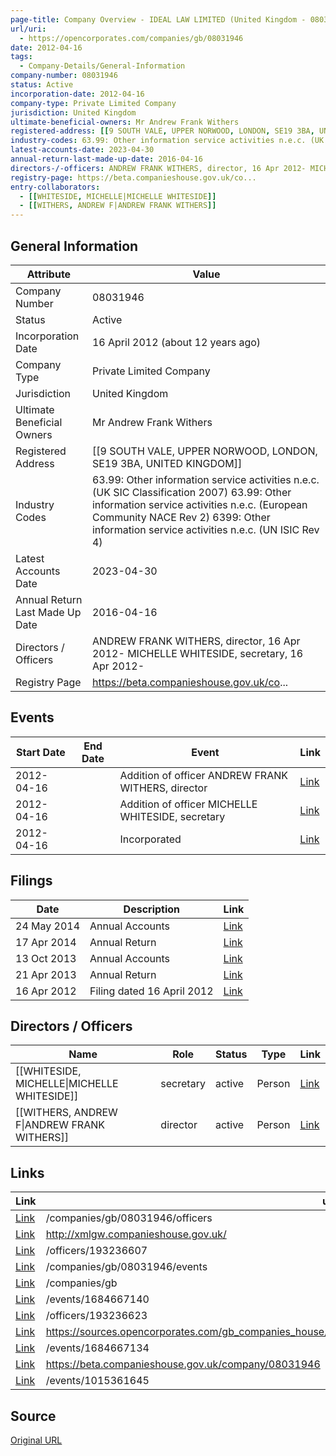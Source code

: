 ```yaml
---
page-title: Company Overview - IDEAL LAW LIMITED (United Kingdom - 08031946)
url/uri:
  - https://opencorporates.com/companies/gb/08031946
date: 2012-04-16
tags:
  - Company-Details/General-Information
company-number: 08031946
status: Active
incorporation-date: 2012-04-16
company-type: Private Limited Company
jurisdiction: United Kingdom
ultimate-beneficial-owners: Mr Andrew Frank Withers
registered-address: [[9 SOUTH VALE, UPPER NORWOOD, LONDON, SE19 3BA, UNITED KINGDOM]]
industry-codes: 63.99: Other information service activities n.e.c. (UK SIC Classification 2007) 63.99: Other information service activities n.e.c. (European Community NACE Rev 2) 6399: Other information service activities n.e.c. (UN ISIC Rev 4)
latest-accounts-date: 2023-04-30
annual-return-last-made-up-date: 2016-04-16
directors-/-officers: ANDREW FRANK WITHERS, director, 16 Apr 2012- MICHELLE WHITESIDE, secretary, 16 Apr 2012-
registry-page: https://beta.companieshouse.gov.uk/co...
entry-collaborators:
  - [[WHITESIDE, MICHELLE|MICHELLE WHITESIDE]]
  - [[WITHERS, ANDREW F|ANDREW FRANK WITHERS]]
---
```


## General Information
| Attribute          | Value                                       |
|--------------------|---------------------------------------------|
| Company Number     | 08031946                                    |
| Status             | Active                                      |
| Incorporation Date | 16 April 2012 (about 12 years ago)          |
| Company Type       | Private Limited Company                     |
| Jurisdiction       | United Kingdom                              |
| Ultimate Beneficial Owners | Mr Andrew Frank Withers                     |
| Registered Address | [[9 SOUTH VALE, UPPER NORWOOD, LONDON, SE19 3BA, UNITED KINGDOM]] |
| Industry Codes     | 63.99: Other information service activities n.e.c. (UK SIC Classification 2007) 63.99: Other information service activities n.e.c. (European Community NACE Rev 2) 6399: Other information service activities n.e.c. (UN ISIC Rev 4) |
| Latest Accounts Date | 2023-04-30                                  |
| Annual Return Last Made Up Date | 2016-04-16                                  |
| Directors / Officers | ANDREW FRANK WITHERS, director, 16 Apr 2012- MICHELLE WHITESIDE, secretary, 16 Apr 2012- |
| Registry Page      | https://beta.companieshouse.gov.uk/co...    |

## Events

| Start Date | End Date   | Event                                                   | Link |
|------------|------------|-------------------------------------------------------|------|
| 2012-04-16 |            | Addition of officer ANDREW FRANK WITHERS, director      | [Link](https://opencorporates.com/events/1684667140) |
| 2012-04-16 |            | Addition of officer MICHELLE WHITESIDE, secretary       | [Link](https://opencorporates.com/events/1684667134) |
| 2012-04-16 |            | Incorporated                                            | [Link](https://opencorporates.com/events/1015361645) |

## Filings
| Date        | Description                    | Link |
|-------------|--------------------------------|-------|
| 24 May 2014 | Annual Accounts                | [Link](https://opencorporates.com/filings/204747316) |
| 17 Apr 2014 | Annual Return                  | [Link](https://opencorporates.com/filings/204747317) |
| 13 Oct 2013 | Annual Accounts                | [Link](https://opencorporates.com/filings/204747318) |
| 21 Apr 2013 | Annual Return                  | [Link](https://opencorporates.com/filings/204747319) |
| 16 Apr 2012 | Filing dated 16 April 2012     | [Link](https://opencorporates.com/filings/129741202) |

## Directors / Officers
| Name                 | Role            | Status     | Type        | Link |
|----------------------|-----------------|------------|-------------|------|
| [[WHITESIDE, MICHELLE\|MICHELLE WHITESIDE]] | secretary       | active     | Person      | [Link](https://opencorporates.com/officers/193236607) |
| [[WITHERS, ANDREW F\|ANDREW FRANK WITHERS]] | director        | active     | Person      | [Link](https://opencorporates.com/officers/193236623) |

## Links
| Link   | url                            
|--------|--------------------------------|
| [Link](/companies/gb/08031946/officers) |/companies/gb/08031946/officers|
| [Link](http://xmlgw.companieshouse.gov.uk/) |http://xmlgw.companieshouse.gov.uk/|
| [Link](/officers/193236607) |/officers/193236607           |
| [Link](/companies/gb/08031946/events) |/companies/gb/08031946/events |
| [Link](/companies/gb) |/companies/gb                 |
| [Link](/events/1684667140) |/events/1684667140            |
| [Link](/officers/193236623) |/officers/193236623           |
| [Link](https://sources.opencorporates.com/gb_companies_house/accounts/b/3/e/Prod223_2207_08031946_20180430.html) |https://sources.opencorporates.com/gb_companies_house/accounts/b/3/e/Prod223_2207_08031946_20180430.html|
| [Link](/events/1684667134) |/events/1684667134            |
| [Link](https://beta.companieshouse.gov.uk/company/08031946) |https://beta.companieshouse.gov.uk/company/08031946|
| [Link](/events/1015361645) |/events/1015361645            |

## Source
[Original URL](https://opencorporates.com/companies/gb/08031946)
